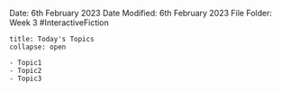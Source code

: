 Date: 6th February 2023
Date Modified: 6th February 2023
File Folder: Week 3
#InteractiveFiction 

```ad-abstract
title: Today's Topics
collapse: open

- Topic1
- Topic2
- Topic3

```


